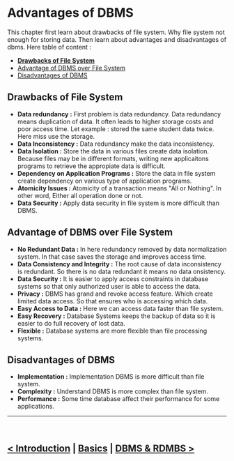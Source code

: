 Advantages of DBMS
==================

This chapter first learn about drawbacks of file system. Why file system not enough for storing data. Then learn about advantages and disadvantages of dbms. Here table of content : 

- **[Drawbacks of File System](#drawbacks-of-file-system)**
- [Advantage of DBMS over File System](#advantage-of-dbms-over-file-system)
- [Disadvantages of DBMS](#disadvantages-of-dbms)

## Drawbacks of File System
- **Data redundancy :** First problem is data redundancy. Data redundancy means duplication of data. It often leads to higher storage costs and poor access time. Let example : stored the same student data twice. Here miss use the storage. 
- **Data Inconsistency :** Data redundancy make the data inconsistency.
- **Data Isolation :** Store the data in various files create data isolation. Because files may be in different formats, writing new applicaitons programs to retrieve the appropiate data is difficult.
- **Dependency on Application Programs :** Store the data in file system create dependency on various type of application programs. 
- **Atomicity Issues :** Atomicity of a transaction means "All or Nothing". In other word, Either all operation done or not. 
- **Data Security :** Apply data security in file system is more difficult than DBMS.

## Advantage of DBMS over File System
- **No Redundant Data :** In  here redundancy removed by data normalization system. In that case saves the storage and improves access time.
- **Data Consistency and Integrity :** The root cause of data inconsistency is redundant. So there is no data redundant it means no data onsistency. 
- **Data Security :** It is easier to apply access constraints in database systems so that only authorized user is able to access the data.
- **Privacy :** DBMS has grand and revoke access feature. Which create limited data access. So that ensures who is accessing which data.
- **Easy Access to Data :** Here we can access data faster than file system.
- **Easy Recovery :** Database Systems keeps the backup of data so it is easier to do full recovery of lost data.
- **Flexible :** Database systems are more flexible than file processing systems. 

## Disadvantages of DBMS
- **Implementation :** Implementation DBMS is more difficult than file system.
- **Complexity :** Understand DBMS is more complex than file system.
- **Performance :** Some time database affect their performance for some applications.

<hr />
<br />

[< Introduction](./01.introduction.md) | [Basics](./basics.md) | [DBMS & RDMBS >](./03.dbms_and_rdbms.md)
-------------------------------------